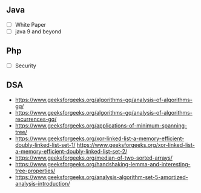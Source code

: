 ## Java

- [ ] White Paper
- [ ] java 9 and beyond

## Php

- [ ] Security

## DSA

* https://www.geeksforgeeks.org/algorithms-gq/analysis-of-algorithms-gq/
* https://www.geeksforgeeks.org/algorithms-gq/analysis-of-algorithms-recurrences-gq/
* https://www.geeksforgeeks.org/applications-of-minimum-spanning-tree/
* https://www.geeksforgeeks.org/xor-linked-list-a-memory-efficient-doubly-linked-list-set-1/  https://www.geeksforgeeks.org/xor-linked-list-a-memory-efficient-doubly-linked-list-set-2/
* https://www.geeksforgeeks.org/median-of-two-sorted-arrays/
* https://www.geeksforgeeks.org/handshaking-lemma-and-interesting-tree-properties/
* https://www.geeksforgeeks.org/analysis-algorithm-set-5-amortized-analysis-introduction/